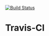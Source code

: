 [![Build Status](https://travis-ci.org/GGGE99/Travis-CI.svg?branch=master)](https://travis-ci.org/GGGE99/Travis-CI)


# Travis-CI

